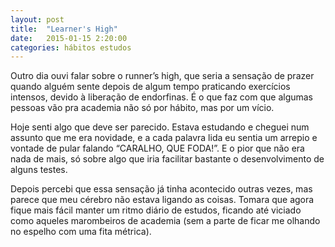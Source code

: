 ```yaml
---
layout: post
title:  "Learner's High"
date:   2015-01-15 2:20:00
categories: hábitos estudos
---
```


Outro dia ouvi falar sobre o runner’s high, que seria a sensação de prazer quando alguém sente depois de algum tempo praticando exercícios intensos, devido à liberação de endorfinas. É o que faz com que algumas pessoas vão pra academia não só por hábito, mas por um vício.

Hoje senti algo que deve ser parecido. Estava estudando e cheguei num assunto que me era novidade, e a cada palavra lida eu sentia um arrepio e vontade de pular falando “CARALHO, QUE FODA!”. E o pior que não era nada de mais, só sobre algo que iria facilitar bastante o desenvolvimento de alguns testes.

Depois percebi que essa sensação já tinha acontecido outras vezes, mas parece que meu cérebro não estava ligando as coisas. Tomara que agora fique mais fácil manter um ritmo diário de estudos, ficando até viciado como aqueles marombeiros de academia (sem a parte de ficar me olhando no espelho com uma fita métrica).